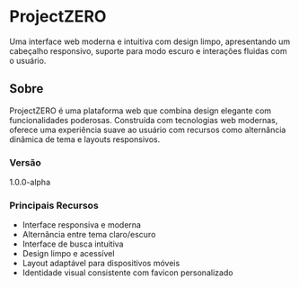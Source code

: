 # ProjectZERO

Uma interface web moderna e intuitiva com design limpo, apresentando um cabeçalho responsivo, suporte para modo escuro e interações fluidas com o usuário.

## Sobre

ProjectZERO é uma plataforma web que combina design elegante com funcionalidades poderosas. Construída com tecnologias web modernas, oferece uma experiência suave ao usuário com recursos como alternância dinâmica de tema e layouts responsivos.

### Versão
1.0.0-alpha

### Principais Recursos
- Interface responsiva e moderna
- Alternância entre tema claro/escuro
- Interface de busca intuitiva
- Design limpo e acessível
- Layout adaptável para dispositivos móveis
- Identidade visual consistente com favicon personalizado
